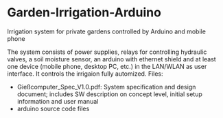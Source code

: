 # Garden-Irrigation-Arduino
Irrigation system for private gardens controlled by Arduino and mobile phone

The system consists of power supplies, relays for controlling hydraulic valves, a soil moisture sensor, an arduino with ethernet shield and at least one device (mobile phone, desktop PC, etc.) in the LAN/WLAN as user interface. It controls the irrigaion fully automized. 
Files: 
- Gießcomputer_Spec_V1.0.pdf: System specification and design document; includes SW description on concept level, initial setup information and user manual
- arduino source code files
